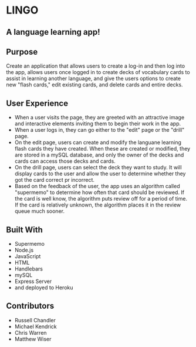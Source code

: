 # LINGO

## A language learning app!

## Purpose
Create an application that allows users to create a log-in and then log into the app, allows users once logged in to create decks of vocabulary cards to assist in learning another language, and give the users options to create new "flash cards," edit existing cards, and delete cards and entire decks.

## User Experience
* When a user visits the page, they are greeted with an attractive image and interactive elements inviting them to begin their work in the app.
* When a user logs in, they can go either to the "edit" page or the "drill" page. 
* On the edit page, users can create and modify the languane learning flash cards they have created. When these are created or modified, they are stored in a mySQL database, and only the owner of the decks and cards can access those decks and cards.
* On the drill page, users can select the deck they want to study. It will display cards to the user and allow the user to determine whether they got the card correct pr incorrect.
* Based on the feedback of the user, the app uses an algorithm called "supermemo" to determine how often that card should be reviewed. If the card is well know, the algorithm puts review off for a period of time. If the card is relatively unknown, the algorithm places it in the review queue much sooner.

## Built With
* Supermemo
* Node.js
* JavaScript
* HTML
* Handlebars
* mySQL
* Express Server
* and deployed to Heroku

## Contributors
* Russell Chandler
* Michael Kendrick
* Chris Warren
* Matthew Wiser
